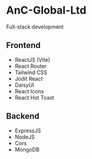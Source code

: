 # AnC-Global-Ltd
Full-stack development

Frontend
---
+ ReactJS (Vite)
+ React Router
+ Tailwind CSS
+ Jodit React
+ DaisyUI
+ React Icons
+ React Hot Toast

Backend
---
+ ExpressJS
+ NodeJS
+ Cors
+ MongoDB
